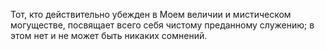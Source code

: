 Тот, кто действительно убежден в Моем величии и мистическом могуществе, посвящает всего себя чистому преданному служению; в этом нет и не может быть никаких сомнений.